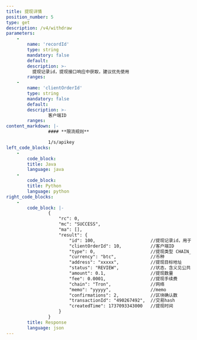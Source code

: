 ```yaml
---
title: 提现详情
position_number: 5
type: get
description: /v4/withdraw
parameters:
    -
        name: 'recordId'
        type: string
        mandatory: false
        default:
        description: >-
          提现记录id，提现接口响应中获取，建议优先使用
        ranges:
    -
        name: 'clientOrderId'
        type: string
        mandatory: false
        default:
        description: >-
                客户端ID
        ranges:
content_markdown: |-
                #### **限流规则**

                1/s/apikey
left_code_blocks:
    -
        code_block:
        title: Java
        language: java
    -
        code_block:
        title: Python
        language: python
right_code_blocks:
    -
        code_block: |-
                {
                    "rc": 0,
                    "mc": "SUCCESS",
                    "ma": [],
                    "result": {      
                        "id": 100,                     //提现记录id，用于后期查询提现历史记录
                        "clientOrderId": 10,           //客户端ID
                        "type": 0,                     //提现类型 CHAIN_TRANSFER-区块链提现 INTERNAL_TRANSFER-内部提现
                        "currency": "btc",             //币种
                        "address": "xxxxx",            //提现目标地址
                        "status": "REVIEW",            //状态，含义见公共模块-充值/提现记录状态码及含义
                        "amount": 0.1,                 //提现数量
                        "fee": 0.0001,                 //提现手续费
                        "chain": "Tron",               //网络
                        "memo": "yyyyy",               //memo
                        "confirmations": 2,            //区块确认数
                        "transactionId": "490267492",  //交易hash
                        "createdTime": 1737093343000   //提现时间
                    }
                }
        title: Response
        language: json    
---
```

